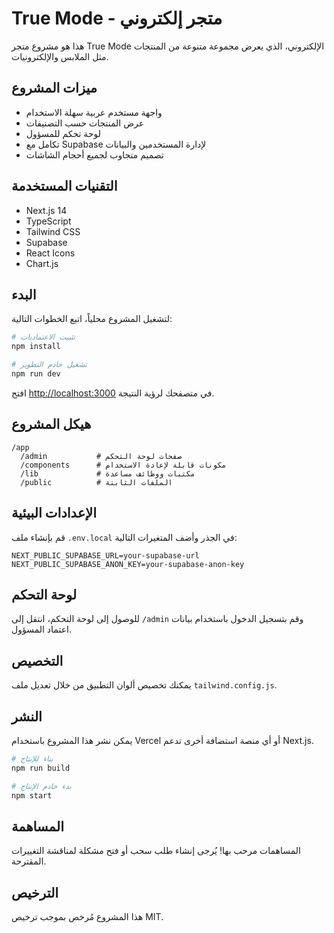 # True Mode - متجر إلكتروني

هذا هو مشروع متجر True Mode الإلكتروني، الذي يعرض مجموعة متنوعة من المنتجات مثل الملابس والإلكترونيات.

## ميزات المشروع

- واجهة مستخدم عربية سهلة الاستخدام
- عرض المنتجات حسب التصنيفات
- لوحة تحكم للمسؤول
- تكامل مع Supabase لإدارة المستخدمين والبيانات
- تصميم متجاوب لجميع أحجام الشاشات

## التقنيات المستخدمة

- Next.js 14
- TypeScript
- Tailwind CSS
- Supabase
- React Icons
- Chart.js

## البدء

لتشغيل المشروع محلياً، اتبع الخطوات التالية:

```bash
# تثبيت الاعتماديات
npm install

# تشغيل خادم التطوير
npm run dev
```

افتح [http://localhost:3000](http://localhost:3000) في متصفحك لرؤية النتيجة.

## هيكل المشروع

```
/app
  /admin           # صفحات لوحة التحكم
  /components      # مكونات قابلة لإعادة الاستخدام
  /lib             # مكتبات ووظائف مساعدة
  /public          # الملفات الثابتة
```

## الإعدادات البيئية

قم بإنشاء ملف `.env.local` في الجذر وأضف المتغيرات التالية:

```
NEXT_PUBLIC_SUPABASE_URL=your-supabase-url
NEXT_PUBLIC_SUPABASE_ANON_KEY=your-supabase-anon-key
```

## لوحة التحكم

للوصول إلى لوحة التحكم، انتقل إلى `/admin` وقم بتسجيل الدخول باستخدام بيانات اعتماد المسؤول.

## التخصيص

يمكنك تخصيص ألوان التطبيق من خلال تعديل ملف `tailwind.config.js`.

## النشر

يمكن نشر هذا المشروع باستخدام Vercel أو أي منصة استضافة أخرى تدعم Next.js.

```bash
# بناء للإنتاج
npm run build

# بدء خادم الإنتاج
npm start
```

## المساهمة

المساهمات مرحب بها! يُرجى إنشاء طلب سحب أو فتح مشكلة لمناقشة التغييرات المقترحة.

## الترخيص

هذا المشروع مُرخص بموجب ترخيص MIT.